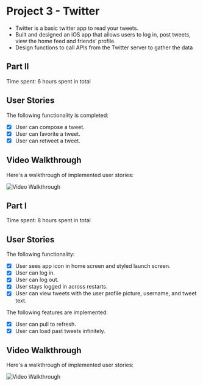 # Project 3 - Twitter

- Twitter is a basic twitter app to read your tweets.
- Built and designed an iOS app that allows users to log in, post tweets, view the home feed and friends’ profile. 
- Design functions to call APIs from the Twitter server to gather the data

## Part II

Time spent: 6 hours spent in total

## User Stories

The following functionality is completed:

- [x] User can compose a tweet.
- [x] User can favorite a tweet.
- [x] User can retweet a tweet.

## Video Walkthrough

Here's a walkthrough of implemented user stories:

<img src='https://i.imgur.com/hlK23tj.gif' title='Video Walkthrough' width='' alt='Video Walkthrough' />

## Part I

Time spent: 8 hours spent in total

## User Stories

The following functionality:

- [x] User sees app icon in home screen and styled launch screen.
- [x] User can log in.
- [x] User can log out.
- [x] User stays logged in across restarts.
- [x] User can view tweets with the user profile picture, username, and tweet text.

The following features are implemented:

- [x] User can pull to refresh.
- [x] User can load past tweets infinitely.

## Video Walkthrough

Here's a walkthrough of implemented user stories:

<img src='https://i.imgur.com/ia6WP1X.gif' title='Video Walkthrough' width='' alt='Video Walkthrough' />

